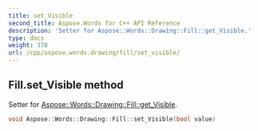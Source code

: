 ```yaml
---
title: set_Visible
second_title: Aspose.Words for C++ API Reference
description: 'Setter for Aspose::Words::Drawing::Fill::get_Visible.'
type: docs
weight: 378
url: /cpp/aspose.words.drawing/fill/set_visible/
---
```

## Fill.set_Visible method


Setter for [Aspose::Words::Drawing::Fill::get_Visible](../get_visible/).

```cpp
void Aspose::Words::Drawing::Fill::set_Visible(bool value)
```

